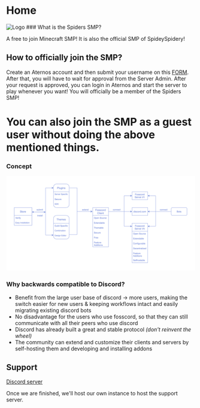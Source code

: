 # Home
<img src="https://i.ibb.co/xDrhHNy/ggg.png" alt="Logo">
### What is the Spiders SMP?

A free to join Minecraft SMP! It is also the official SMP of SpideySpidery!

## How to officially join the SMP?

Create an Aternos account and then submit your username on this [FORM](https://my.forms.app/form/61fb787ded8dd61528302e3f). After that, you will have to wait for approval from the Server Admin. 
After your request is approved, you can login in Aternos and start the server to play whenever you want! You will officially be a member of the Spiders SMP! 
# You can also join the SMP as a guest user without doing the above mentioned things.

### Concept

<img src="assets/architecture.png" alt="Architecture">

### Why backwards compatible to Discord?

- Benefit from the large user base of discord -> more users, making the switch
  easier for new users & keeping workflows intact and easily migrating existing discord bots
- No disadvantage for the users who use fosscord, so that they can still
  communicate with all their peers who use discord
- Discord has already built a great and stable protocol _(don't reinvent the
  wheel)_
- The community can extend and customize their clients and servers by
  self-hosting them and developing and installing addons

## Support

[Discord server](https://discord.gg/ZrnGQP6p3d)

Once we are finished, we'll host our own instance to host the support server.
